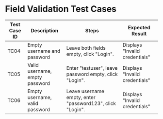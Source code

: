 # Field Validation Test Cases

| **Test Case ID** | **Description**                           | **Steps**                                               | **Expected Result**                |
|------------------|-------------------------------------------|---------------------------------------------------------|------------------------------------|
| TC04             | Empty username and password               | Leave both fields empty, click "Login".                  | Displays "Invalid credentials"     |
| TC05             | Valid username, empty password            | Enter "testuser", leave password empty, click "Login".   | Displays "Invalid credentials"     |
| TC06             | Empty username, valid password            | Leave username empty, enter "password123", click "Login".| Displays "Invalid credentials"     |
